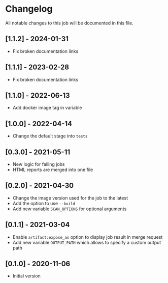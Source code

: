 # Changelog
All notable changes to this job will be documented in this file.

## [1.1.2] - 2024-01-31
* Fix broken documentation links

## [1.1.1] - 2023-02-28
* Fix broken documentation links

## [1.1.0] - 2022-06-13
* Add docker image tag in variable 

## [1.0.0] - 2022-04-14
* Change the default stage into `tests`

## [0.3.0] - 2021-05-11
* New logic for failing jobs
* HTML reports are merged into one file

## [0.2.0] - 2021-04-30
* Change the image version used for the job to the latest
* Add the option to use `--build`
* Add new variable `SCAN_OPTIONS` for optional arguments

## [0.1.1] - 2021-03-04
* Enable `artifact:expose_as` option to display job result in merge request
* Add new variable `OUTPUT_PATH` which allows to specify a custom output path

## [0.1.0] - 2020-11-06
* Initial version